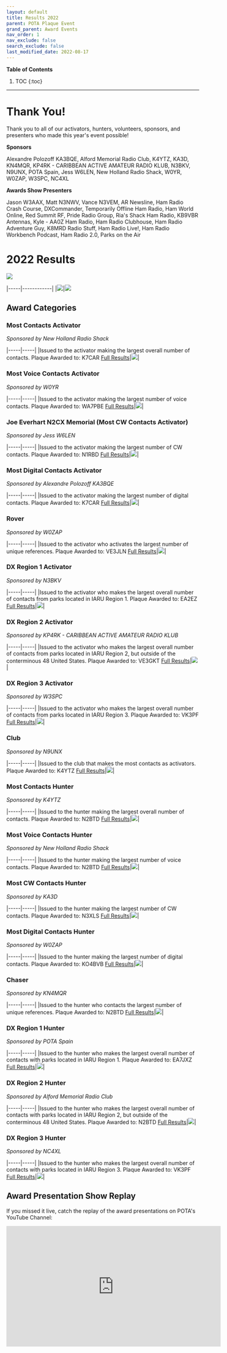 ```yaml
---
layout: default
title: Results 2022
parent: POTA Plaque Event
grand_parent: Award Events
nav_order: 1
nav_exclude: false
search_exclude: false
last_modified_date: 2022-08-17
---
```


**Table of Contents**
1. TOC
{:toc}
---

# Thank You! 
Thank you to all of our activators, hunters, volunteers, sponsors, and presenters who made this year's event possible!

**Sponsors**

Alexandre Polozoff KA3BQE, Alford Memorial Radio Club, K4YTZ, KA3D, KN4MQR, KP4RK - CARIBBEAN ACTIVE AMATEUR RADIO KLUB, N3BKV, N9UNX, POTA Spain, Jess W6LEN, New Holland Radio Shack, W0YR, W0ZAP, W3SPC, NC4XL

**Awards Show Presenters**

Jason W3AAX, Matt N3NWV, Vance N3VEM, AR Newsline, Ham Radio Crash Course, DXCommander, Temporarily Offline Ham Radio, Ham World Online, Red Summit RF, Pride Radio Group, Ria's Shack Ham Radio, KB9VBR Antennas, Kyle - AA0Z Ham Radio, Ham Radio Clubhouse, Ham Radio Adventure Guy, K8MRD Radio Stuff, Ham Radio Live!, Ham Radio Workbench Podcast, Ham Radio 2.0, Parks on the Air

# 2022 Results
[![](/assets/images/2022_pe_summary.png)](/assets/images/2022_pe_summary.png)

|-----|------------|
|[![](/assets/images/2022_pe_qso_by_hour.png)](/assets/images/2022_pe_qso_by_hour.png)|[![](/assets/images/2022_pe_summary_abe.png)](/assets/images/2022_pe_summary_abe.png)

## Award Categories

### Most Contacts Activator
*Sponsored by New Holland Radio Shack*

|-----|-----|
|Issued to the activator making the largest overall number of contacts. Plaque Awarded to: K7CAR [Full Results](/docs/award_events/plaque_event/2022_most_contacts_activator.html)|[![](/assets/images/2022_most_contacts_activator.png)](/assets/images/2022_most_contacts_activator.png)|

### Most Voice Contacts Activator
*Sponsored by W0YR*

|-----|-----|
|Issued to the activator making the largest number of voice contacts. Plaque Awarded to: WA7PBE [Full Results](/docs/award_events/plaque_event/2022_most_voice_contacts_activator.html)|[![](/assets/images/2022_most_voice_contacts_activator.png)](/assets/images/2022_most_voice_contacts_activator.png)|

### Joe Everhart N2CX Memorial (Most CW Contacts Activator)
*Sponsored by Jess W6LEN*

|-----|-----|
|Issued to the activator making the largest number of CW contacts. Plaque Awarded to: N1RBD [Full Results](/docs/award_events/plaque_event/2022_most_cw_contacts_activator.html)|[![](/assets/images/2022_most_cw_contacts_activator.png)](/assets/images/2022_most_cw_contacts_activator.png)|

### Most Digital Contacts Activator
*Sponsored by Alexandre Polozoff KA3BQE*

|-----|-----|
|Issued to the activator making the largest number of digital contacts. Plaque Awarded to: K7CAR [Full Results](/docs/award_events/plaque_event/2022_most_digital_contacts_activator.html)|[![](/assets/images/2022_most_digital_contacts_activator.png)](/assets/images/2022_most_digital_contacts_activator.png)|

### Rover
*Sponsored by W0ZAP*

|-----|-----|
|Issued to the activator who activates the largest number of unique references. Plaque Awarded to: VE3JLN [Full Results](/docs/award_events/plaque_event/2022_rover.html)|[![](/assets/images/2022_rover.png)](/assets/images/2022_rover.png)|

### DX Region 1 Activator
*Sponsored by N3BKV*

|-----|-----|
|Issued to the activator who makes the largest overall number of contacts from parks located in IARU Region 1. Plaque Awarded to: EA2EZ [Full Results](/docs/award_events/plaque_event/2022_dx_region_1_activator.html)|[![](/assets/images/2022_dx_region_1_activator.png)](/assets/images/2022_dx_region_1_activator.png)|


### DX Region 2 Activator
*Sponsored by KP4RK - CARIBBEAN ACTIVE AMATEUR RADIO KLUB*

|-----|-----|
|Issued to the activator who makes the largest overall number of contacts from parks located in IARU Region 2, but outside of the conterminous 48 United States. Plaque Awarded to: VE3GKT [Full Results](/docs/award_events/plaque_event/2022_dx_region_2_activator.html)|[![](/assets/images/2022_dx_region_2_activator.png)](/assets/images/2022_dx_region_2_activator.png)|

### DX Region 3 Activator
*Sponsored by W3SPC*

|-----|-----|
|Issued to the activator who makes the largest overall number of contacts from parks located in IARU Region 3. Plaque Awarded to: VK3PF [Full Results](/docs/award_events/plaque_event/2022_dx_region_3_activator.html)|[![](/assets/images/2022_dx_region_3_activator.png)](/assets/images/2022_dx_region_3_activator.png)|

### Club
*Sponsored by N9UNX*

|-----|-----|
|Issued to the club that makes the most contacts as activators. Plaque Awarded to: K4YTZ [Full Results](/docs/award_events/plaque_event/2022_club.html)|[![](/assets/images/2022_club.png)](/assets/images/2022_club.png)|

### Most Contacts Hunter
*Sponsored by K4YTZ*

|-----|-----|
|Issued to the hunter making the largest overall number of contacts. Plaque Awarded to: N2BTD [Full Results](/docs/award_events/plaque_event/2022_most_contacts_hunter.html)|[![](/assets/images/2022_most_contacts_hunter.png)](/assets/images/2022_most_contacts_hunter.png)|

### Most Voice Contacts Hunter
*Sponsored by New Holland Radio Shack*

|-----|-----|
|Issued to the hunter making the largest number of voice contacts. Plaque Awarded to: N2BTD [Full Results](/docs/award_events/plaque_event/2022_most_voice_contacts_hunter.html)|[![](/assets/images/2022_most_voice_contacts_hunter.png)](/assets/images/2022_most_voice_contacts_hunter.png)|

### Most CW Contacts Hunter
*Sponsored by KA3D*

|-----|-----|
|Issued to the hunter making the largest number of CW contacts. Plaque Awarded to: N3XLS [Full Results](/docs/award_events/plaque_event/2022_most_cw_contacts_hunter.html)|[![](/assets/images/2022_most_cw_contacts_hunter.png)](/assets/images/2022_most_cw_contacts_hunter.png)|

### Most Digital Contacts Hunter
*Sponsored by W0ZAP*

|-----|-----|
|Issued to the hunter making the largest number of digital contacts. Plaque Awarded to: KO4BVB [Full Results](/docs/award_events/plaque_event/2022_most_digital_contacts_hunter.html)|[![](/assets/images/2022_most_digital_contacts_hunter.png)](/assets/images/2022_most_digital_contacts_hunter.png)|

### Chaser
*Sponsored by KN4MQR*

|-----|-----|
|Issued to the hunter who contacts the largest number of unique references. Plaque Awarded to: N2BTD [Full Results](/docs/award_events/plaque_event/2022_chaser.html)|[![](/assets/images/2022_chaser.png)](/assets/images/2022_chaser.png)|

### DX Region 1 Hunter
*Sponsored by POTA Spain*

|-----|-----|
|Issued to the hunter who makes the largest overall number of contacts with parks located in IARU Region 1. Plaque Awarded to: EA7JXZ [Full Results](/docs/award_events/plaque_event/2022_dx_region_1_hunter.html)|[![](/assets/images/2022_dx_region_1_hunter.png)](/assets/images/2022_dx_region_1_hunter.png)|

### DX Region 2 Hunter
*Sponsored by Alford Memorial Radio Club*

|-----|-----|
|Issued to the hunter who makes the largest overall number of contacts with parks located in IARU Region 2, but outside of the conterminous 48 United States. Plaque Awarded to: N2BTD [Full Results](/docs/award_events/plaque_event/2022_dx_region_2_hunter.html)|[![](/assets/images/2022_dx_region_2_hunter.png)](/assets/images/2022_dx_region_2_hunter.png)|

### DX Region 3 Hunter
*Sponsored by NC4XL*

|-----|-----|
|Issued to the hunter who makes the largest overall number of contacts with parks located in IARU Region 3. Plaque Awarded to: VK3PF [Full Results](/docs/award_events/plaque_event/2022_dx_region_3_hunter.html)|[![](/assets/images/2022_dx_region_3_hunter.png)](/assets/images/2022_dx_region_3_hunter.png)|

## Award Presentation Show Replay
If you missed it live, catch the replay of the award presentations on POTA's YouTube Channel:
<iframe width="560" height="315" src="https://www.youtube.com/embed/GwGdgwLpkGM" title="YouTube video player" frameborder="0" allow="accelerometer; autoplay; clipboard-write; encrypted-media; gyroscope; picture-in-picture" allowfullscreen></iframe>
